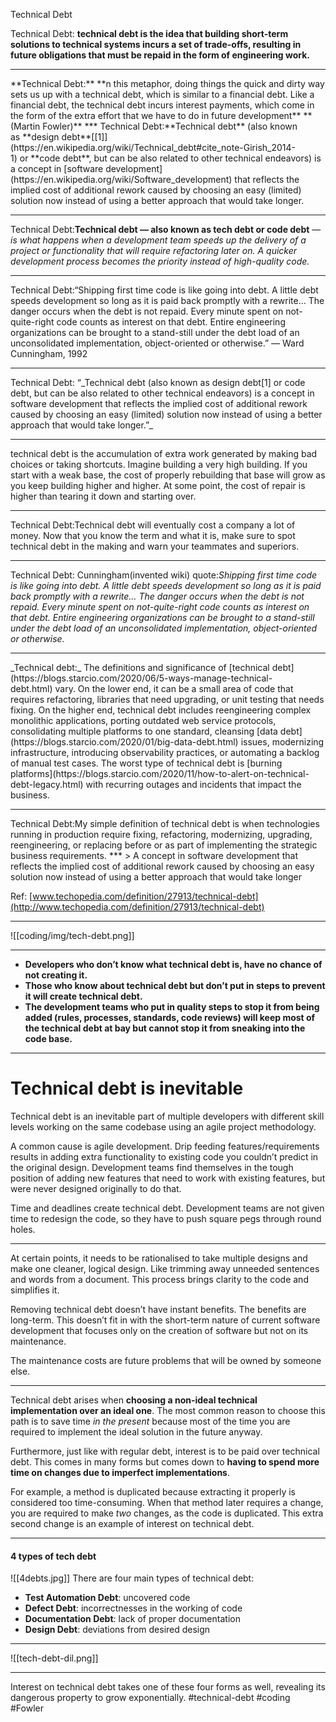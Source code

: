 Technical Debt

Technical Debt: **technical debt is the idea that building short-term solutions to technical systems incurs a set of trade-offs, resulting in future obligations that must be repaid in the form of engineering work.**
<hr>
**Technical Debt:** **n this metaphor, doing things the quick and dirty way sets us up with a technical debt, which is similar to a financial debt. Like a financial debt, the technical debt incurs interest payments, which come in the form of the extra effort that we have to do in future development** **(Martin Fowler)**
***
Technical Debt:**Technical debt** (also known as **design debt**[[1]](https://en.wikipedia.org/wiki/Technical_debt#cite_note-Girish_2014-1) or **code debt**, but can be also related to other technical endeavors) is a concept in [software development](https://en.wikipedia.org/wiki/Software_development) that reflects the implied cost of additional rework caused by choosing an easy (limited) solution now instead of using a better approach that would take longer.
<hr>

Technical Debt:**Technical debt — also known as tech debt or code debt** — _is what happens when a development team speeds up the delivery of a project or functionality that will require refactoring later on. A quicker development process becomes the priority instead of high-quality code._
***
Technical Debt:“Shipping first time code is like going into debt. A little debt speeds development so long as it is paid back promptly with a rewrite… The danger occurs when the debt is not repaid. Every minute spent on not-quite-right code counts as interest on that debt. Entire engineering organizations can be brought to a stand-still under the debt load of an unconsolidated implementation, object-oriented or otherwise.” — Ward Cunningham, 1992
<hr>
Technical Debt: “_Technical debt (also known as design debt[1] or code debt, but can be also related to other technical endeavors) is a concept in software development that reflects the implied cost of additional rework caused by choosing an easy (limited) solution now instead of using a better approach that would take longer.”_
<hr>
technical debt is the accumulation of extra work generated by making bad choices or taking shortcuts. Imagine building a very high building. If you start with a weak base, the cost of properly rebuilding that base will grow as you keep building higher and higher. At some point, the cost of repair is higher than tearing it down and starting over.
<hr>
Technical Debt:Technical debt will eventually cost a company a lot of money. Now that you know the term and what it is, make sure to spot technical debt in the making and warn your teammates and superiors.

  <hr>
  
Technical Debt: Cunningham(invented wiki) quote:_Shipping first time code is like going into debt. A little debt speeds development so long as it is paid back promptly with a rewrite… The danger occurs when the debt is not repaid. Every minute spent on not-quite-right code counts as interest on that debt. Entire engineering organizations can be brought to a stand-still under the debt load of an unconsolidated implementation, object-oriented or otherwise._
<hr>
_Technical debt:_ The definitions and significance of [technical debt](https://blogs.starcio.com/2020/06/5-ways-manage-technical-debt.html) vary. On the lower end, it can be a small area of code that requires refactoring, libraries that need upgrading, or unit testing that needs fixing. On the higher end, technical debt includes reengineering complex monolithic applications, porting outdated web service protocols, consolidating multiple platforms to one standard, cleansing [data debt](https://blogs.starcio.com/2020/01/big-data-debt.html) issues, modernizing infrastructure, introducing observability practices, or automating a backlog of manual test cases. The worst type of technical debt is [burning platforms](https://blogs.starcio.com/2020/11/how-to-alert-on-technical-debt-legacy.html) with recurring outages and incidents that impact the business.
<hr>
Technical Debt:My simple definition of technical debt is when technologies running in production require fixing, refactoring, modernizing, upgrading, reengineering, or replacing before or as part of implementing the strategic business requirements.
***
> A concept in software development that reflects the implied cost of additional rework caused by choosing an easy solution now instead of using a better approach that would take longer

Ref: [www.techopedia.com/definition/27913/technical-debt](http://www.techopedia.com/definition/27913/technical-debt)
***
![[coding/img/tech-debt.png]]
***
-   **Developers who don’t know what technical debt is, have no chance of not creating it.**
-   **Those who know about technical debt but don’t put in steps to prevent it will create technical debt.**
-   **The development teams who put in quality steps to stop it from being added (rules, processes, standards, code reviews) will keep most of the technical debt at bay but cannot stop it from sneaking into the code base.**
***
# **Technical debt is inevitable**

Technical debt is an inevitable part of multiple developers with different skill levels working on the same codebase using an agile project methodology.

A common cause is agile development. Drip feeding features/requirements results in adding extra functionality to existing code you couldn’t predict in the original design. Development teams find themselves in the tough position of adding new features that need to work with existing features, but were never designed originally to do that.

Time and deadlines create technical debt. Development teams are not given time to redesign the code, so they have to push square pegs through round holes.
***
At certain points, it needs to be rationalised to take multiple designs and make one cleaner, logical design. Like trimming away unneeded sentences and words from a document. This process brings clarity to the code and simplifies it.

Removing technical debt doesn’t have instant benefits. The benefits are long-term. This doesn’t fit in with the short-term nature of current software development that focuses only on the creation of software but not on its maintenance.

The maintenance costs are future problems that will be owned by someone else.
***
Technical debt arises when **choosing a non-ideal technical implementation over an ideal one**. The most common reason to choose this path is to save time _in the present_ because most of the time you are required to implement the ideal solution in the future anyway.

Furthermore, just like with regular debt, interest is to be paid over technical debt. This comes in many forms but comes down to **having to spend more time on changes due to imperfect implementations**.

For example, a method is duplicated because extracting it properly is considered too time-consuming. When that method later requires a change, you are required to make _two_ changes, as the code is duplicated. This extra second change is an example of interest on technical debt.
***
#### 4 types of tech debt
![[4debts.jpg]]
There are four main types of technical debt:

-   **Test Automation Debt**: uncovered code
-   **Defect Debt**: incorrectnesses in the working of code
-   **Documentation Debt**: lack of proper documentation
-   **Design Debt**: deviations from desired design
***
 ![[tech-debt-dil.png]]

***

Interest on technical debt takes one of these four forms as well, revealing its dangerous property to grow exponentially.
#technical-debt
#coding #Fowler 